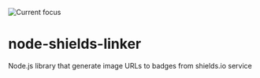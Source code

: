 ![Current focus](http://img.shields.io/badge/focus-prototyping-green.svg)

node-shields-linker
===================

Node.js library that generate image URLs to badges from shields.io service
